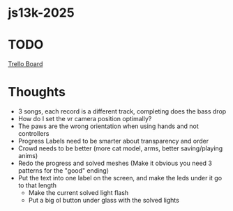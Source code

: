 # js13k-2025

# TODO

[Trello Board](https://trello.com/b/KACSqlyF/js13k2025-black-cat)

# Thoughts

- 3 songs, each record is a different track, completing does the bass drop
- How do I set the vr camera position optimally?
- The paws are the wrong orientation when using hands and not controllers
- Progress Labels need to be smarter about transparency and order
- Crowd needs to be better (more cat model, arms, better saving/playing anims)
- Redo the progress and solved meshes (Make it obvious you need 3 patterns for the "good" ending)
- Put the text into one label on the screen, and make the leds under it go to that length
    - Make the current solved light flash
    - Put a big ol button under glass with the solved lights
